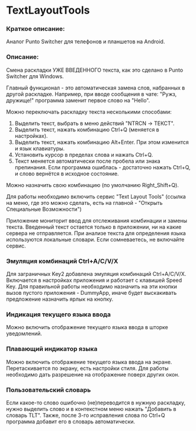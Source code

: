 # TextLayoutTools
 
### Краткое описание:

Аналог Punto Switcher для телефонов и планшетов на Android.

### Описание:
Смена раскладки УЖЕ ВВЕДЕННОГО текста, как это сделано в Punto Switcher для Windows.

Главный функционал - это автоматическая замена слов, набранных в другой раскладке.
Например, при вводе сообщения в чате: "Ружз, дружище!" программа заменит первое слово на "Hello".

Можно переключать раскладку текста несколькими способами:
1. Выделить текст, выбрать в меню действий "NTRCN -> ТЕКСТ".
2. Выделить текст, нажать комбинацию Ctrl+Q (меняется в настройках).
3. Выделить текст, нажать комбинацию Alt+Enter. При этом изменится и язык клавиатуры.
4. Установить курсор в пределах слова и нажать Ctrl+Q.
5. Текст меняется автоматически после пробела или знака препинания. Если программа ошиблась - достаточно нажать Ctrl+Q, и слово вернётся в исходное состояние.

Можно назначить свою комбинацию (по умолчанию Right_Shift+Q).

Для работы необходимо включить сервис "Text Layout Tools" (ссылка на меню, где это можно сделать, есть на главной - "Открыть Специальные Возможности")


Приложение мониторит ввод для отслеживания комбинации и замены текста.
Введенный текст остается только в приложении, ни на какие сервера не отправляется. При анализе текста для определения языка используются локальные словари. Если сомневаетесь, не включайте сервис.


### Эмуляция комбинаций Ctrl+A/C/V/X
Для заграничных Key2 добавлена эмуляция комбинаций Ctrl+A/C/V/X.
Включается в настройках приложения и работает с клавишей Speed Key. Для правильной работы необходимо назначить на эти кнопки вызов пустого приложения - DummyApp, иначе будет выскакивать предложение назначить ярлык на кнопку.


### Индикация текущего языка ввода
Можно включить отображение текущего языка ввода в шторке уведомлений.


### Плавающий индикатор языка
Можно включить отображение текущего языка ввода на экране.
Перетаскивается по экрану, есть настройки стиля.
Для работы необходимо дать разрешение на отображение поверх других окон.


### Пользовательский словарь
Если какое-то слово ошибочно (не)переводится в нужную раскладку, нужно выделить слово и в контекстном меню нажать "Добавить в словарь TLT".
Также, после 3-го исправления слова по Ctrl+Q программа добавит его в словарь автоматически.
